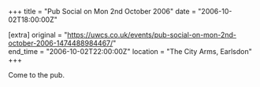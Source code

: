 +++
title = "Pub Social on Mon 2nd October 2006"
date = "2006-10-02T18:00:00Z"

[extra]
original = "https://uwcs.co.uk/events/pub-social-on-mon-2nd-october-2006-1474488984467/"    
end_time = "2006-10-02T22:00:00Z"
location = "The City Arms, Earlsdon"
+++

Come to the pub.

